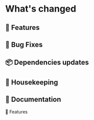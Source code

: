 # What's changed

## :telescope: Features

## :ant: Bug Fixes

## :package: Dependencies updates

## :broom: Housekeeping

## :memo: Documentation

:telescope: Features